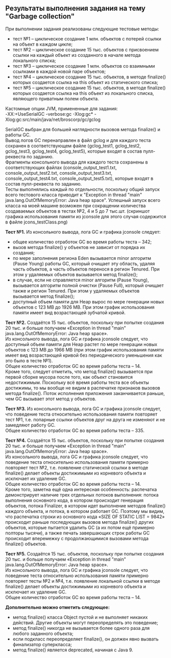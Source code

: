 ## Результаты выполнения задания на тему "Garbage collection"

При выполнении задания реализованы следующие тестовые методы:  
- тест №1 – циклическое создание 1 млн. объектов с потерей ссылки на объект в каждом цикле;  
- тест №2 – циклическое создание 15 тыс. объектов с присвоением ссылки на каждый объект из созданного в начале метода локального списка;  
- тест №3 – циклическое создание 1 млн. объектов со взаимными ссылками в каждой новой паре объектов;  
- тест №4 – циклическое создание 15 тыс. объектов, в методе finalize() которых создается ссылка на this объект из статического списка;  
- тест №5 – циклическое создание 15 тыс. объектов, в методе finalize() которых создается ссылка на this объект из локального списка, являющего приватным полем объекта.  
  
Кастомные опции JVM, примененные для задания:  
-XX:+UseSerialGC -verbose:gc -Xlog:gc* -Xlog:gc:src/main/java/net/broscorp/gc/gclog  

SerialGC выбран для большей наглядности вызовов метода finalize() и работы GC.  
Вывод логов GC перенаправлен в файл gclog и для каждого теста сохранен в соответствующем файле (gclog_test1, gclog_test2, gclog_test3, gclog_test4, gclog_test5), которые входят в состав пулл-реквеста по заданию.  
Фрагменты консольного вывода для каждого теста сохранены в соответствующих файлах (console_output_test1.txt, console_output_test2.txt, console_output_test3.txt, console_output_test4.txt, console_output_test5.txt), которые входят в состав пулл-реквеста по заданию.  
Тесты выполнялись каждый по отдельности, поскольку общий запуск всего тестового класса приводит к "Exception in thread "main" java.lang.OutOfMemoryError: Java heap space". Успешный запуск всего класса на моей машине возможен при сокращении количества создаваемых объектов в тестах №2, 4 и 5 до 7 тыс.шт. (скриншот графика использования памяти из jconsole для этого случая содержится в файле jcons_testClass.png)

**Тест №1.** Из консольного вывода, лога GC и графика jconsole следует:
- общее количество отработок GC во время работы теста – 342;
- вызов метода finalize() у объектов не зависит от порядка их создания;
- по мере заполнения региона Eden вызывается minor алгоритм (Pause Young) работы GC, который очищает эту область, удаляя часть объектов, а часть объектов перенося в регион Tenured. При этом у удаляемых объектов вызывается метод finalize();
- в случае, если не справляется minor алгоритм (Pause Young), вызывается алгоритм полной очистки (Pause Full), который очищает также и регион Tenured. При этом у удаляемых объектов вызывается метод finalize();
- доступный объем памяти для Heap вырос по мере генерации новых объектов с 123 MB до 1926 MB. При этом график использования памяти имеет вид возрастающей зубчатой кривой.  

**Тест №2.** Создаётся 15 тыс. объектов, поскольку при попытке создания 20 тыс. и больше получаем «Exception in thread "main" java.lang.OutOfMemoryError: Java heap space».  
Из консольного вывода, лога GC и графика jconsole следует, что доступный объем памяти для Heap растет по мере генерации новых объектов с 123 MB до 1966 MB (при этом график использования памяти имеет вид возрастающей кривой без периодического уменьшения как это было в тесте №1).  
Общее количество отработок GC во время работы теста – 14.  
Кроме того, следует отметить, что метод finalize() вызывается при первой сборке мусора после того, как объект становится недостижимым. Поскольку всё время работы теста все объекты достижимы, то мы вообще не видим в распечатке признаков вызовов метода finalize(). Поток исполнения приложения заканчивается раньше, чем GC вызывает этот метод у объектов.  

**Тест №3.** Из консольного вывода, лога GC и графика jconsole следует, что поведение теста относительно использования памяти повторяет тест №1, т.е. попарные ссылки объектов друг на друга не изменяют и не замедляют работу GC.  
Общее количество отработок GC во время работы теста – 335.  

**Тест №4.** Создаётся 15 тыс. объектов, поскольку при попытке создания 20 тыс. и больше получаем «Exception in thread "main" java.lang.OutOfMemoryError: Java heap space».  
Из консольного вывода, лога GC и графика jconsole следует, что поведение теста относительно использования памяти примерно повторяет тест №2, т.е. появление статической ссылки в методе finalize() делает объекты достижимыми из корневого объекта и исключает их удаление GC.  
Общее количество отработок GC во время работы теста – 14.  
Кроме того, заметна ещё одна интересная особенность: распечатка демонстрирует наличие трех отдельных потоков выполнения: потока выполнения основного кода, в котором происходит генерация объектов, потока Finalizer, в котором идет выполнение методов finalize() каждого объекта, и потока, в котором работает GC. Поэтому мы видим, что распечатка строки из основного кода «SIZE OF STATIC LIST = 9842» происходит раньше последующих вызовов метода finalize() других объектов, которые пытается удалить GC (а их потом ещё примерно полторы тысячи), а также печать завершающих строк работы GC происходит вперемежку с продолжающимися вызовами метода finalize() объектов.  

**Тест №5.** Создаётся 15 тыс. объектов, поскольку при попытке создания 20 тыс. и больше получаем «Exception in thread "main" java.lang.OutOfMemoryError: Java heap space».  
Из консольного вывода, лога GC и графика jconsole следует, что поведение теста относительно использования памяти примерно повторяет тесты №2 и №4, т.е. появление локальной ссылки в методе finalize() делает объекты достижимыми из корневого объекта и исключает их удаление GC.  
Общее количество отработок GC во время работы теста – 14.

**Дополнительно можно отметить следующее:**
- метод finalize() класса Object пустой и не выполняет никаких действий. Другие объекты могут переопределять это поведение;  
- метод finalize() никогда не вызывается более одного раза для любого заданного объекта;  
- если подкласс переопределяет finalize(), он должен явно вызвать финализатор суперкласса;
- метод finalize() является deprecated, начиная с Java 9.